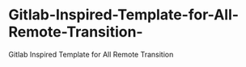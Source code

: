 # Gitlab-Inspired-Template-for-All-Remote-Transition-
Gitlab Inspired Template for All Remote Transition 
